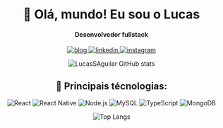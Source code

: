 <h1 align="center">👋 Olá, mundo! Eu sou o Lucas</h1>
<h4 align="center">Desenvolvedor fullstack</h4>

<p align="center">
  <a href="https://portfolio-lucassaguilar.vercel.app">
    <img src="https://img.shields.io/badge/bio.link-000000%7D?style=for-the-badge&logo=biolink&logoColor=white" alt="blog">
  </a>
  <a href="https://www.linkedin.com/in/lucasaguilardesenvolvedor/">
    <img src="https://img.shields.io/badge/LinkedIn-0077B5?style=for-the-badge&logo=linkedin&logoColor=white" alt="linkedin">
  </a>
  <a href="https://www.instagram.com/lucass_aguillar/">
    <img src="https://img.shields.io/badge/Instagram-E4405F?style=for-the-badge&logo=instagram&logoColor=white" alt="instagram">
  </a>
</p>

<p align="center">
  <img src="https://github-readme-stats.vercel.app/api?username=LucasSAguilar&show_icons=true&theme=dracula" alt="LucasSAguilar GitHub stats">
</p>

<h2 align="center">🚀 Principais técnologias:</h2>

<p align="center">
  <img alt="React" src="https://img.shields.io/badge/React-61DAFB?style=for-the-badge&logo=react&logoColor=white">
  <img alt="React Native" src="https://img.shields.io/badge/React_Native-61DAFB?style=for-the-badge&logo=react&logoColor=white">
  <img alt="Node.js" src="https://img.shields.io/badge/Node.js-339933?style=for-the-badge&logo=node.js&logoColor=white">
  <img alt="MySQL" src="https://img.shields.io/badge/MySQL-4479A1?style=for-the-badge&logo=mysql&logoColor=white">
  <img alt="TypeScript" src="https://img.shields.io/badge/TypeScript-3178C6?style=for-the-badge&logo=typescript&logoColor=white">
  <img alt="MongoDB" src="https://img.shields.io/badge/MongoDB-47A248?style=for-the-badge&logo=mongodb&logoColor=white">
</p>

<p align="center">
  <img src="https://github-readme-stats.vercel.app/api/top-langs/?username=LucasSAguilar&layout=compact&theme=dracula" alt="Top Langs">
</p>
